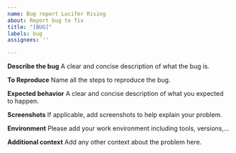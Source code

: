 ```yaml
---
name: Bug report Lucifer Rising
about: Report bug to fix
title: "[BUG]"
labels: bug
assignees: ''

---
```


**Describe the bug**
A clear and concise description of what the bug is.

**To Reproduce**
Name all the steps to reproduce the bug.

**Expected behavior**
A clear and concise description of what you expected to happen.

**Screenshots**
If applicable, add screenshots to help explain your problem.

**Environment**
Please add your work environment including tools, versions,...

**Additional context**
Add any other context about the problem here.
